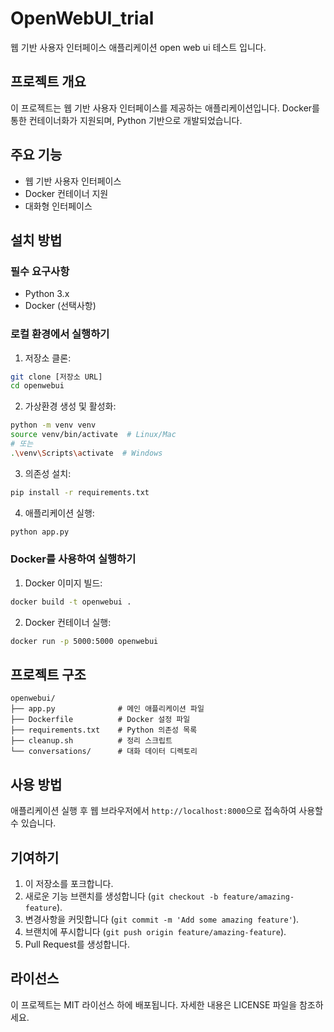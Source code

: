 # OpenWebUI_trial

웹 기반 사용자 인터페이스 애플리케이션 open web ui 테스트 입니다.

## 프로젝트 개요

이 프로젝트는 웹 기반 사용자 인터페이스를 제공하는 애플리케이션입니다. Docker를 통한 컨테이너화가 지원되며, Python 기반으로 개발되었습니다.

## 주요 기능

- 웹 기반 사용자 인터페이스
- Docker 컨테이너 지원
- 대화형 인터페이스

## 설치 방법

### 필수 요구사항

- Python 3.x
- Docker (선택사항)

### 로컬 환경에서 실행하기

1. 저장소 클론:

```bash
git clone [저장소 URL]
cd openwebui
```

2. 가상환경 생성 및 활성화:

```bash
python -m venv venv
source venv/bin/activate  # Linux/Mac
# 또는
.\venv\Scripts\activate  # Windows
```

3. 의존성 설치:

```bash
pip install -r requirements.txt
```

4. 애플리케이션 실행:

```bash
python app.py
```

### Docker를 사용하여 실행하기

1. Docker 이미지 빌드:

```bash
docker build -t openwebui .
```

2. Docker 컨테이너 실행:

```bash
docker run -p 5000:5000 openwebui
```

## 프로젝트 구조

```
openwebui/
├── app.py              # 메인 애플리케이션 파일
├── Dockerfile          # Docker 설정 파일
├── requirements.txt    # Python 의존성 목록
├── cleanup.sh          # 정리 스크립트
└── conversations/      # 대화 데이터 디렉토리
```

## 사용 방법

애플리케이션 실행 후 웹 브라우저에서 `http://localhost:8000`으로 접속하여 사용할 수 있습니다.

## 기여하기

1. 이 저장소를 포크합니다.
2. 새로운 기능 브랜치를 생성합니다 (`git checkout -b feature/amazing-feature`).
3. 변경사항을 커밋합니다 (`git commit -m 'Add some amazing feature'`).
4. 브랜치에 푸시합니다 (`git push origin feature/amazing-feature`).
5. Pull Request를 생성합니다.

## 라이선스

이 프로젝트는 MIT 라이선스 하에 배포됩니다. 자세한 내용은 LICENSE 파일을 참조하세요.

